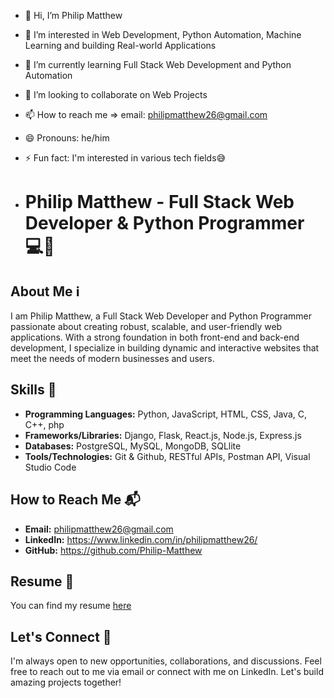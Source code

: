- 👋 Hi, I’m Philip Matthew
- 👀 I’m interested in Web Development, Python Automation, Machine Learning and building Real-world Applications
- 🌱 I’m currently learning Full Stack Web Development and Python Automation
- 💞️ I’m looking to collaborate on Web Projects
- 📫 How to reach me => email: philipmatthew26@gmail.com
- 😄 Pronouns: he/him
- ⚡ Fun fact: I'm interested in various tech fields😅

- # Philip Matthew - Full Stack Web Developer & Python Programmer 💻🐍

## About Me ℹ️
I am Philip Matthew, a Full Stack Web Developer and Python Programmer passionate about creating robust, scalable, and user-friendly web applications. With a strong foundation in both front-end and back-end development, I specialize in building dynamic and interactive websites that meet the needs of modern businesses and users.

## Skills 🚀
- **Programming Languages:** Python, JavaScript, HTML, CSS, Java, C, C++, php
- **Frameworks/Libraries:** Django, Flask, React.js, Node.js, Express.js
- **Databases:** PostgreSQL, MySQL, MongoDB, SQLlite
- **Tools/Technologies:** Git & Github, RESTful APIs, Postman API, Visual Studio Code

## How to Reach Me 📬
- **Email:** philipmatthew26@gmail.com
- **LinkedIn:** https://www.linkedin.com/in/philipmatthew26/
- **GitHub:** https://github.com/Philip-Matthew

## Resume 📄
You can find my resume [here](https://philipmatthew.vercel.app/)

## Let's Connect 🤝
I'm always open to new opportunities, collaborations, and discussions. Feel free to reach out to me via email or connect with me on LinkedIn. Let's build amazing projects together!


